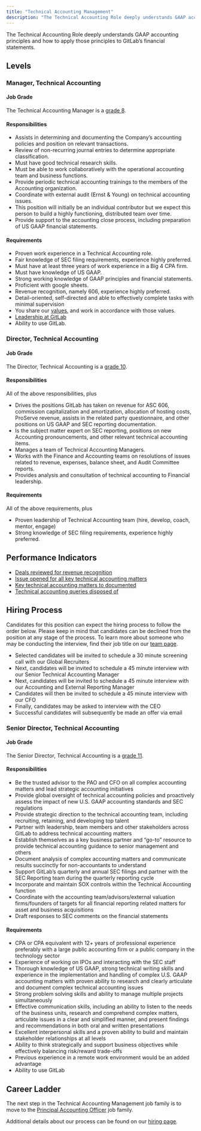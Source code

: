 ```yaml
---
title: "Technical Accounting Management"
description: "The Technical Accounting Role deeply understands GAAP accounting principles and how to apply those principles to GitLab’s financial statements."
---
```


The Technical Accounting Role deeply understands GAAP accounting principles and how to apply those principles to GitLab’s financial statements.

## Levels

### Manager, Technical Accounting

#### Job Grade

The Technical Accounting Manager is a [grade 8](https://about.gitlab.com/handbook/total-rewards/compensation/compensation-calculator/#gitlab-job-grades).

#### Responsibilities

- Assists in determining and documenting the Company’s accounting policies and position on relevant transactions.
- Review of non-recurring journal entries to determine appropriate classification.
- Must have good technical research skills.
- Must be able to work collaboratively with the operational accounting team and business functions.
- Provide periodic technical accounting trainings to the members of the Accounting organization.
- Coordinate with external audit (Ernst & Young) on technical accounting issues.
- This position will initially be an individual contributor but we expect this person to build a highly functioning, distributed team over time.
- Provide support to the accounting close process, including preparation of US GAAP financial statements.

#### Requirements

- Proven work experience in a Technical Accounting role.
- Fair knowledge of SEC filing requirements, experience highly preferred.
- Must have at least three years of work experience in a Big 4 CPA firm.
- Must have knowledge of US GAAP.
- Strong working knowledge of GAAP principles and financial statements.
- Proficient with google sheets.
- Revenue recognition, namely 606, experience highly preferred.
- Detail-oriented, self-directed and able to effectively complete tasks with minimal supervision
- You share our [values](https://about.gitlab.com/handbook/values/), and work in accordance with those values.
- [Leadership at GitLab](https://about.gitlab.com/company/team/structure/#management-group)
- Ability to use GitLab.

### Director, Technical Accounting

#### Job Grade

The Director, Technical Accounting is a [grade 10](https://about.gitlab.com/handbook/total-rewards/compensation/compensation-calculator/#gitlab-job-grades).

#### Responsibilities

All of the above responsibilities, plus
- Drives the positions GitLab has taken on revenue for ASC 606, commission capitalization and amortization, allocation of hosting costs, ProServe revenue, assists in the related party questionnaire, and other positions on US GAAP and SEC reporting documentation.
- Is the subject matter expert on SEC reporting, positions on new Accounting pronouncements, and other relevant technical accounting items.
- Manages a team of Technical Accounting Managers.
- Works with the Finance and Accounting teams on resolutions of issues related to revenue, expenses, balance sheet, and Audit Committee reports.
- Provides analysis and consultation of technical accounting to Financial leadership.

#### Requirements

All of the above requirements, plus
- Proven leadership of Technical Accounting team (hire, develop, coach, mentor, engage)
- Strong knowledge of SEC filing requirements, experience highly preferred.

## Performance Indicators

- [Deals reviewed for revenue recognition](https://about.gitlab.com/handbook/finance/accounting/#deals-reviewed-for-revenue-recognition--100)
- [Issue opened for all key technical accounting matters](https://about.gitlab.com/handbook/finance/accounting/#issue-opened-for-all-key-technical-accounting-matters--2-working-days)
- [Key technical accounting matters to documented](https://about.gitlab.com/handbook/finance/accounting/#key-technical-accounting-matters-to-documented--5-working-days)
- [Technical accounting queries disposed of](https://about.gitlab.com/handbook/finance/accounting/#technical-accounting-queries-disposed-of--2-working-days)

## Hiring Process

Candidates for this position can expect the hiring process to follow the order below. Please keep in mind that candidates can be declined from the position at any stage of the process. To learn more about someone who may be conducting the interview, find their job title on our [team page](https://about.gitlab.com/company/team/).

- Selected candidates will be invited to schedule a 30 minute screening call with our Global Recruiters
- Next, candidates will be invited to schedule a 45 minute interview with our Senior Technical Accounting Manager
- Next, candidates will be invited to schedule a 45 minute interview with our Accounting and External Reporting Manager
- Candidates will then be invited to schedule a 45 minute interview with our CFO
- Finally, candidates may be asked to interview with the CEO
- Successful candidates will subsequently be made an offer via email

### Senior Director, Technical Accounting

#### Job Grade

The Senior Director, Technical Accounting is a [grade 11](https://about.gitlab.com/handbook/total-rewards/compensation/compensation-calculator/#gitlab-job-grades).

#### Responsibilities

- Be the trusted advisor to the PAO and CFO on all complex accounting matters and lead strategic accounting initiatives
- Provide global oversight of technical accounting policies and proactively assess the impact of new U.S. GAAP accounting standards and SEC regulations
- Provide strategic direction to the technical accounting team, including recruiting, retaining, and developing top talent
- Partner with leadership, team members and other stakeholders across GitLab to address technical accounting matters
- Establish themselves as a key business partner and “go-to” resource to provide technical accounting guidance to senior management and others
- Document analysis of complex accounting matters and communicate results succinctly for non-accountants to understand
- Support GitLab’s quarterly and annual SEC filings and partner with the SEC Reporting team during the quarterly reporting cycle
- Incorporate and maintain SOX controls within the Technical Accounting function
- Coordinate with the accounting team/advisors/external valuation firms/founders of targets for all financial reporting related matters for asset and business acquisitions
- Draft responses to SEC comments on the financial statements

#### Requirements

- CPA or CPA equivalent with 12+ years of  professional experience preferably with a large public accounting firm or a public company in the technology sector
- Experience of working on IPOs and interacting with the SEC staff
- Thorough knowledge of US GAAP, strong technical writing skills and experience in the implementation and handling of complex U.S. GAAP accounting matters with proven ability to research and clearly articulate and document complex technical accounting issues
- Strong problem solving skills and ability to manage multiple projects simultaneously
- Effective communication skills, including an ability to listen to the needs of the business units, research and comprehend complex matters, articulate issues in a clear and simplified manner, and present findings and recommendations in both oral and written presentations
- Excellent interpersonal skills and a proven ability to build and maintain stakeholder relationships at all levels
- Ability to think strategically and support business objectives while effectively balancing risk/reward trade-offs
- Previous experience in a remote work environment would be an added advantage
- Ability to use GitLab

## Career Ladder

The next step in the Technical Accounting Management job family is to move to the [Principal Accounting Officer](/job-families/finance/pao-jf/) job family.

Additional details about our process can be found on our [hiring page](https://about.gitlab.com/handbook/hiring/interviewing/).
